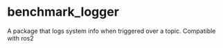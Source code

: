 # benchmark_logger
A package that logs system info when triggered over a topic. Compatible with ros2
